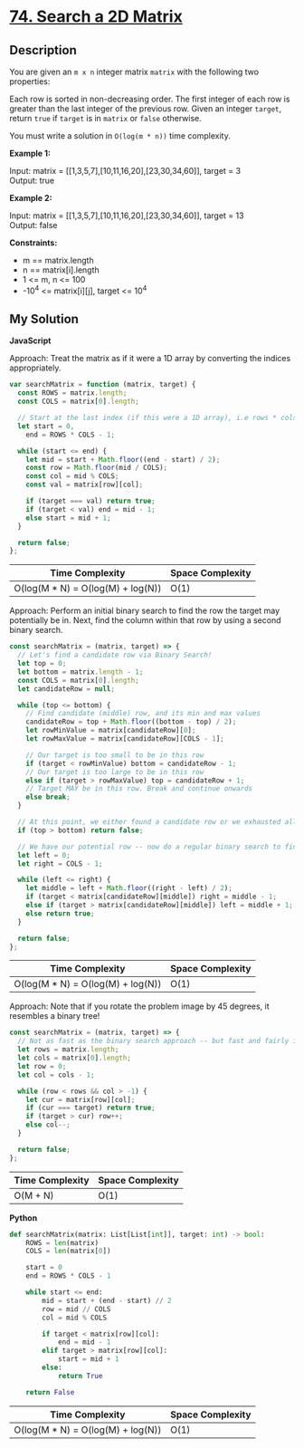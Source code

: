 # [74. Search a 2D Matrix](https://leetcode.com/problems/search-a-2d-matrix)

## Description

You are given an `m x n` integer matrix `matrix` with the following two properties:

Each row is sorted in non-decreasing order.
The first integer of each row is greater than the last integer of the previous row.
Given an integer `target`, return `true` if `target` is in `matrix` or `false` otherwise.

You must write a solution in `O(log(m * n))` time complexity.

**Example 1:**

Input: matrix = [[1,3,5,7],[10,11,16,20],[23,30,34,60]], target = 3  
Output: true

**Example 2:**

Input: matrix = [[1,3,5,7],[10,11,16,20],[23,30,34,60]], target = 13  
Output: false

**Constraints:**

- m == matrix.length
- n == matrix[i].length
- 1 <= m, n <= 100
- -10<sup>4</sup> <= matrix[i][j], target <= 10<sup>4</sup>

## My Solution

**JavaScript**

Approach: Treat the matrix as if it were a 1D array by converting the indices appropriately.

```js
var searchMatrix = function (matrix, target) {
  const ROWS = matrix.length;
  const COLS = matrix[0].length;

  // Start at the last index (if this were a 1D array), i.e rows * cols - 1
  let start = 0,
    end = ROWS * COLS - 1;

  while (start <= end) {
    let mid = start + Math.floor((end - start) / 2);
    const row = Math.floor(mid / COLS);
    const col = mid % COLS;
    const val = matrix[row][col];

    if (target === val) return true;
    if (target < val) end = mid - 1;
    else start = mid + 1;
  }

  return false;
};
```

| Time Complexity                    | Space Complexity |
| ---------------------------------- | ---------------- |
| O(log(M \* N) = O(log(M) + log(N)) | O(1)             |

Approach: Perform an initial binary search to find the row the target may potentially be in.
Next, find the column within that row by using a second binary search.

```js
const searchMatrix = (matrix, target) => {
  // Let's find a candidate row via Binary Search!
  let top = 0;
  let bottom = matrix.length - 1;
  const COLS = matrix[0].length;
  let candidateRow = null;

  while (top <= bottom) {
    // Find candidate (middle) row, and its min and max values
    candidateRow = top + Math.floor((bottom - top) / 2);
    let rowMinValue = matrix[candidateRow][0];
    let rowMaxValue = matrix[candidateRow][COLS - 1];

    // Our target is too small to be in this row
    if (target < rowMinValue) bottom = candidateRow - 1;
    // Our target is too large to be in this row
    else if (target > rowMaxValue) top = candidateRow + 1;
    // Target MAY be in this row. Break and continue onwards
    else break;
  }

  // At this point, we either found a candidate row or we exhausted all rows
  if (top > bottom) return false;

  // We have our potential row -- now do a regular binary search to find our target
  let left = 0;
  let right = COLS - 1;

  while (left <= right) {
    let middle = left + Math.floor((right - left) / 2);
    if (target < matrix[candidateRow][middle]) right = middle - 1;
    else if (target > matrix[candidateRow][middle]) left = middle + 1;
    else return true;
  }

  return false;
};
```

| Time Complexity                    | Space Complexity |
| ---------------------------------- | ---------------- |
| O(log(M \* N) = O(log(M) + log(N)) | O(1)             |

Approach: Note that if you rotate the problem image by 45 degrees, it resembles a binary tree!

```js
const searchMatrix = (matrix, target) => {
  // Not as fast as the binary search approach -- but fast and fairly intuitive!
  let rows = matrix.length;
  let cols = matrix[0].length;
  let row = 0;
  let col = cols - 1;

  while (row < rows && col > -1) {
    let cur = matrix[row][col];
    if (cur === target) return true;
    if (target > cur) row++;
    else col--;
  }

  return false;
};
```

| Time Complexity | Space Complexity |
| --------------- | ---------------- |
| O(M + N)        | O(1)             |

**Python**

```py
def searchMatrix(matrix: List[List[int]], target: int) -> bool:
    ROWS = len(matrix)
    COLS = len(matrix[0])

    start = 0
    end = ROWS * COLS - 1

    while start <= end:
        mid = start + (end - start) // 2
        row = mid // COLS
        col = mid % COLS

        if target < matrix[row][col]:
            end = mid - 1
        elif target > matrix[row][col]:
            start = mid + 1
        else:
            return True

    return False
```

| Time Complexity                    | Space Complexity |
| ---------------------------------- | ---------------- |
| O(log(M \* N) = O(log(M) + log(N)) | O(1)             |
